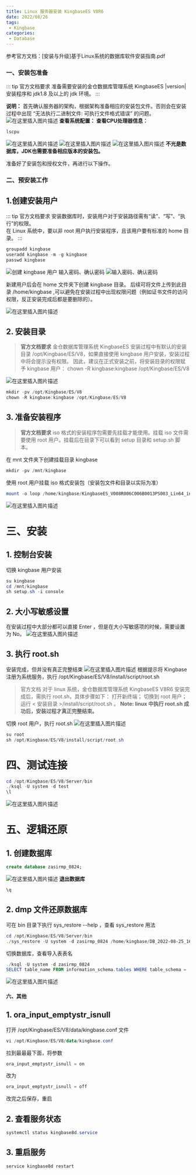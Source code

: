 ```yaml
---
title: Linux 服务器安装 KingbaseES V8R6
date: 2022/08/26
tags:
 - Kingbase
categories:
 - Database
---
```


参考官方文档：[安装与升级]基于Linux系统的数据库软件安装指南.pdf

### 一、安装包准备

::: tip 官方文档要求
准备需要安装的金仓数据库管理系统 KingbaseES |version| 安装程序和 jdk1.8 及以上的 jdk 环境。
:::

 **说明：**
首先确认服务器的架构，根据架构准备相应的安装包文件。否则会在安装过程中出现 “无法执行二进制文件: 可执行文件格式错误” 的问题。
![在这里插入图片描述](https://i-blog.csdnimg.cn/blog_migrate/d9452d80014e2e628a5375a7780386cc.png)
**查看系统配置： 查看CPU处理器信息：**

```powershell
lscpu
```
![在这里插入图片描述](https://i-blog.csdnimg.cn/blog_migrate/be80895be0bd6a43416afe0a58864972.png)
![在这里插入图片描述](https://i-blog.csdnimg.cn/blog_migrate/53febdeb098032aa15900f5e79106237.png)
![在这里插入图片描述](https://i-blog.csdnimg.cn/blog_migrate/88a10ded78b67e0f2d97fa9da6090726.png)
**不光是数据库，JDK也需要准备相应版本的安装包。**

准备好了安装包和授权文件，再进行以下操作。

### 二、预安装工作
## 1.创建安装用户
::: tip 官方文档要求
安装数据库时，安装用户对于安装路径需有“读”、“写”、“执行”的权限。<br>
在 Linux 系统中，要以非 root 用户执行安装程序，且该用户要有标准的 home 目录。
:::

```powershell
groupadd kingbase
useradd kingbase -m -g kingbase
passwd kingbase
```
![创建 kingbase 用户](https://i-blog.csdnimg.cn/blog_migrate/b96224f2ec0046d1f5eaaee0819b55d7.png)
输入密码、确认密码
![输入密码、确认密码](https://i-blog.csdnimg.cn/blog_migrate/63d34564341c57d4d3e623b65c06de66.png)

新建用户后会在 home 文件夹下创建 kingbase 目录。
后续可将文件上传到此目录 /home/kingbase ,可以避免在安装过程中出现权限问题（例如证书文件的访问权限，反正安装完成后都是要删除的）。

![在这里插入图片描述](https://i-blog.csdnimg.cn/blog_migrate/28594f46742980378004f6df91d234af.png)
 ## 2. 安装目录
 >**官方文档要求**
 >金仓数据库管理系统 KingbaseES 安装过程中有默认的安装目录 /opt/Kingbase/ES/V8，如果直接使用 kingbase 用户安装，安装过程中将会提示没有权限。
因此，建议在正式安装之前，将安装目录的权限赋予 kingbase 用户：
chown -R kingbase:kingbase /opt/Kingbase/ES/V8

![在这里插入图片描述](https://i-blog.csdnimg.cn/blog_migrate/0683c6d8c2ce2ed53219fd546656521f.png)

```powershell
mkdir -pv /opt/Kingbase/ES/V8
chown -R kingbase:kingbase /opt/Kingbase/ES/V8
```

## 3. 准备安装程序
>**官方文档要求**
iso 格式的安装程序包需要先挂载才能使用。挂载 iso 文件需要使用 root 用户。挂载后在目录下可以看到 setup 目录和 setup.sh 脚本。

在 mnt 文件夹下创建挂载目录 kingbase

```powershell
mkdir -pv /mnt/kingbase
```

使用 root 用户挂载 iso 格式安装包（安装包文件和目录以实际为准）
```powershell
mount -o loop /home/kingbase/KingbaseES_V008R006C006B0013PS003_Lin64_install.iso /mnt/kingbase
```

![在这里插入图片描述](https://i-blog.csdnimg.cn/blog_migrate/a9050561cb88f87e9104daebd3822595.png)
# 三、安装
## 1. 控制台安装
切换 kingbase 用户安装
```powershell
su kingbase
cd /mnt/kingbase
sh setup.sh -i console
```
## 2. 大小写敏感设置
在安装过程中大部分都可以直接 Enter ，但是在大小写敏感项的时候，需要设置为 No。
![在这里插入图片描述](https://i-blog.csdnimg.cn/blog_migrate/fc149e29394e56dbe6d75b051dad3235.png)
## 3. 执行 root.sh
安装完成，但并没有真正完整结束
![在这里插入图片描述](https://i-blog.csdnimg.cn/blog_migrate/efd94670f4e4b9c9cd9a249ef49977cf.png)
根据提示将 Kingbase 注册为系统服务，执行 /opt/Kingbase/ES/V8/install/script/root.sh

>官方文档
对于 linux 系统，金仓数据库管理系统 KingbaseES V8R6 安装完成后，需执行 root.sh，具体步骤如下：
打开新终端；
切换到 root 用户；
运行 < 安装目录 >/install/script/root.sh 。
**Note: linux 中执行 root.sh 成功后，安装过程才真正完整结束。**

切换 root 用户，执行 root.sh
![在这里插入图片描述](https://i-blog.csdnimg.cn/blog_migrate/9754907de038d2e97cfc56dbe7f8059e.png)

```powershell
su root
sh /opt/Kingbase/ES/V8/install/script/root.sh
```
# 四、测试连接

```powershell
cd /opt/Kingbase/ES/V8/Server/bin
./ksql -U system -d test
\l
```

![在这里插入图片描述](https://i-blog.csdnimg.cn/blog_migrate/2f3fffceb830f8140d326be3d2e49e3d.png)
# 五、逻辑还原
## 1. 创建数据库

```sql
create database zasirmp_0824;
```

![在这里插入图片描述](https://i-blog.csdnimg.cn/blog_migrate/d60294cd4a9274203a88509e167bca3a.png)
**退出数据库**
```powershell
\q
```
## 2.  dmp 文件还原数据库
可在 bin 目录下执行 sys_restore --help ，查看 sys_restore 用法
```powershell
cd /opt/Kingbase/ES/V8/Server/bin
./sys_restore -U system -d zasirmp_0824 /home/kingbase/DB_2022-08-25_16_08_33.dmp
```
切换数据库，查看导入表表名
```powershell
./ksql -U system -d zasirmp_0824
SELECT table_name FROM information_schema.tables WHERE table_schema = 'public';
```
![在这里插入图片描述](https://i-blog.csdnimg.cn/blog_migrate/45407eb8166dceed2d965b4d6968e90a.png)
#### 六、其他
## 1. ora_input_emptystr_isnull
打开 /opt/Kingbase/ES/V8/data/kingbase.conf  文件
```powershell
vi /opt/Kingbase/ES/V8/data/kingbase.conf
```
拉到最最最下面，将参数
```powershell
ora_input_emptystr_isnull = on
```
改为
```powershell
ora_input_emptystr_isnull = off
```
改完之后保存，重启
## 2. 查看服务状态
```powershell
systemctl status kingbase8d.service
```
## 3. 重启服务
```powershell
service kingbase8d restart
```